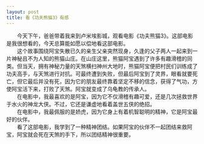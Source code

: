 ```yaml
---
layout: post
title: 看《功夫熊猫3》有感
---
```



　　今天下午，爸爸带着我来到卢米埃影城，观看电影《功夫熊猫3》。这部电影是我很想看的，今天总算能如愿以偿地看这部电影。    
　　这个故事围绕阿宝失散已久的亲生父亲突然现身，久逢的父子两人一起来到一片神秘且不为人知的熊猫山庄。在山庄这里，熊猫阿宝遇到了许多有趣滑稽的同类。但当天，拥有神秘力量的天煞横扫神州大地时，熊猫阿宝便把村民们训练成了功夫高手，与天煞进行对抗。可最终遭到失败，但最后阿宝到了灵界，眼看就要死亡，但它最后并没有死，因为它的朋友最终靠着坚定不移的信念，获得了气功，方使阿宝活下来，打败了天煞。阿宝就变成了乌龟教的传承人。    
　　在电影中，我最喜欢的是阿宝，因为它不仅滑稽有趣可爱，还是几次拯救世界于水火的神龙大侠。不过，它还是谦虚地看着盖世五侠的绝招。    
　　在电影中，我最佩服的是娇虎，因为它身上有着机智聪明的精神，它是阿宝最好的伙伴。    
　　看了这部电影，我学到了一种精神团结。如果阿宝的伙伴不一起团结来救阿宝，阿宝就会死在天煞的手下，所以团结精神很重要。    
